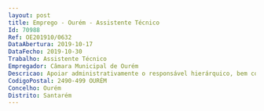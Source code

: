 ```yaml
--- 
layout: post
title: Emprego - Ourém - Assistente Técnico
Id: 70988
Ref: OE201910/0632
DataAbertura: 2019-10-17
DataFecho: 2019-10-30
Trabalho: Assistente Técnico
Empregador: Câmara Municipal de Ourém
Descricao: Apoiar administrativamente o responsável hierárquico, bem como os restantes serviços do projeto  Registar e encaminhar a documentação produzida e recebida  Coordenar diariamente o expediente interno e externo  Proceder ao arquivamento da documentação (papel digital) após a sua conclusão  Proceder à organização de todo o arquivo existente, permitindo um acesso eficaz e célere, à documentação de cada processo  Registar e controlar toda a faturação  Secretariar as reuniões, sempre que necessário  Executar outras atribuições ou tarefas que lhe sejam superiormente incumbidas, em observância à área da sua competência.
CodigoPostal: 2490-499 OURÉM
Concelho: Ourém
Distrito: Santarém
--- 
```

